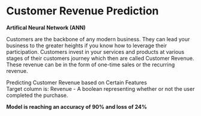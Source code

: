 # Customer Revenue Prediction
**Artifical Neural Network (ANN)**

Customers are the backbone of any modern business. They can lead your business to the greater heights if you know how to leverage their participation.
Customers invest in your services and products at various stages of their customers journey which then are called Customer Revenue.
These revenue can be in the form of one-time sales or the recurring revenue.

Predicting Customer Revenue based on Certain Features<br>
Target column is: Revenue - A boolean representing whether or not the user completed the purchase.

**Model is reaching an accuracy of 90% and loss of 24%**
